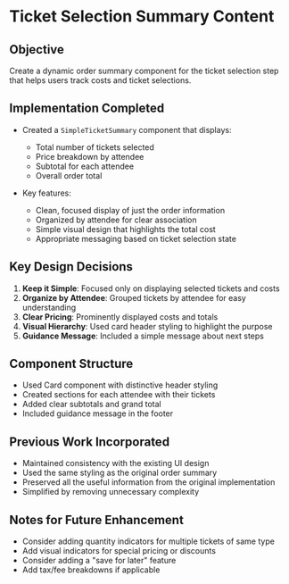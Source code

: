 # Ticket Selection Summary Content

## Objective
Create a dynamic order summary component for the ticket selection step that helps users track costs and ticket selections.

## Implementation Completed
- Created a `SimpleTicketSummary` component that displays:
  - Total number of tickets selected
  - Price breakdown by attendee
  - Subtotal for each attendee
  - Overall order total

- Key features:
  - Clean, focused display of just the order information
  - Organized by attendee for clear association
  - Simple visual design that highlights the total cost
  - Appropriate messaging based on ticket selection state

## Key Design Decisions
1. **Keep it Simple**: Focused only on displaying selected tickets and costs
2. **Organize by Attendee**: Grouped tickets by attendee for easy understanding
3. **Clear Pricing**: Prominently displayed costs and totals
4. **Visual Hierarchy**: Used card header styling to highlight the purpose
5. **Guidance Message**: Included a simple message about next steps

## Component Structure
- Used Card component with distinctive header styling
- Created sections for each attendee with their tickets
- Added clear subtotals and grand total
- Included guidance message in the footer

## Previous Work Incorporated
- Maintained consistency with the existing UI design
- Used the same styling as the original order summary
- Preserved all the useful information from the original implementation
- Simplified by removing unnecessary complexity

## Notes for Future Enhancement
- Consider adding quantity indicators for multiple tickets of same type
- Add visual indicators for special pricing or discounts
- Consider adding a "save for later" feature
- Add tax/fee breakdowns if applicable